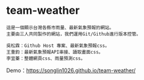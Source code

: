 # team-weather
```
這是一個顯示台灣各縣市雨量、最新氣象預報的網站。
主要由三人共同製作的網站，我們運用Git/Github進行版本控管。
```
	吳松霖：Github Host 專案、最新氣象預報css。　
	王重鈞：最新氣象預報API串接、讀取畫面css。　
	李宜蓁：整體網頁css、雨量預測css。　

Demo：https://songlin1026.github.io/team-weather/

